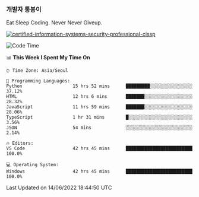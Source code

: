 ### 개발자 통붕이
Eat Sleep Coding.
Never Never Giveup.

[![certified-information-systems-security-professional-cissp](https://user-images.githubusercontent.com/44606727/157613689-acd84ec6-5f8f-4e79-89d9-a8d51f033634.png)](https://www.credly.com/badges/f394a010-85a0-450b-9136-8043af01d71c/public_url)

<!--START_SECTION:waka-->
![Code Time](http://img.shields.io/badge/Code%20Time-0%20secs-blue)

📊 **This Week I Spent My Time On** 

```text
⌚︎ Time Zone: Asia/Seoul

💬 Programming Languages: 
Python                   15 hrs 52 mins      █████████░░░░░░░░░░░░░░░░   37.12% 
HTML                     12 hrs 6 mins       ███████░░░░░░░░░░░░░░░░░░   28.32% 
JavaScript               11 hrs 59 mins      ███████░░░░░░░░░░░░░░░░░░   28.06% 
TypeScript               1 hr 31 mins        █░░░░░░░░░░░░░░░░░░░░░░░░   3.56% 
JSON                     54 mins             ░░░░░░░░░░░░░░░░░░░░░░░░░   2.14%

🔥 Editors: 
VS Code                  42 hrs 45 mins      █████████████████████████   100.0%

💻 Operating System: 
Windows                  42 hrs 45 mins      █████████████████████████   100.0%

```


 Last Updated on 14/06/2022 18:44:50 UTC
<!--END_SECTION:waka-->
